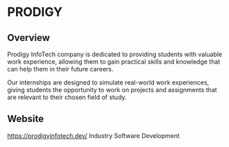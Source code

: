 # PRODIGY
## Overview
Prodigy InfoTech company is dedicated to providing students with valuable work experience, allowing them to gain practical skills and knowledge that can help them in their future careers.

Our internships are designed to simulate real-world work experiences, giving students the opportunity to work on projects and assignments that are relevant to their chosen field of study. 

## Website
https://prodigyinfotech.dev/
Industry
Software Development
